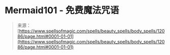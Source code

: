 <!--yml

category: 未分类

date: 2024-06-12 18:49:33

-->

# Mermaid101 - 免费魔法咒语

> 来源：[https://www.spellsofmagic.com/spells/beauty_spells/body_spells/12086/page.html#0001-01-01](https://www.spellsofmagic.com/spells/beauty_spells/body_spells/12086/page.html#0001-01-01)
